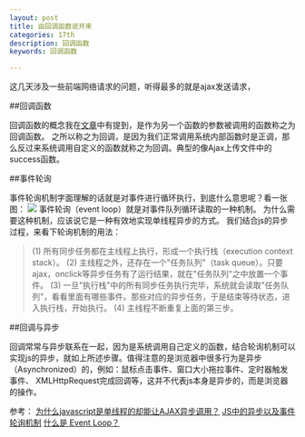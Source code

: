 ```yaml
---
layout: post
title: 由回调函数说开来
categories: 17th
description: 回调函数
keywords: 回调函数

---
```


这几天涉及一些前端网络请求的问题，听得最多的就是ajax发送请求，

##回调函数

回调函数的概念我在[文章](http://www.jianshu.com/p/020f18a98b03)中有提到，是作为另一个函数的参数被调用的函数称之为回调函数。
之所以称之为回调，是因为我们正常调用系统内部函数时是正调，那么反过来系统调用自定义的函数就称之为回调。典型的像Ajax上传文件中的success函数。

##事件轮询

事件轮询机制字面理解的话就是对事件进行循环执行，到底什么意思呢？看一张图：
![](http://upload-images.jianshu.io/upload_images/2360187-b203bf0867680f46.png?imageMogr2/auto-orient/strip%7CimageView2/2/w/1240)
事件轮询（event loop）就是对事件队列循环读取的一种机制。
为什么需要这种机制，应该说它是一种有效地实现单线程异步的方式。
我们结合js的异步过程，来看下轮询机制的用法：

>  (1) 所有同步任务都在主线程上执行，形成一个执行栈（execution context stack）。
(2) 主线程之外，还存在一个"任务队列"（task queue）。只要ajax，onclick等异步任务有了运行结果，就在"任务队列"之中放置一个事件。
(3) 一旦"执行栈"中的所有同步任务执行完毕，系统就会读取"任务队列"，看看里面有哪些事件。那些对应的异步任务，于是结束等待状态，进入执行栈，开始执行。
(4) 主线程不断重复上面的第三步。

##回调与异步

回调常常与异步联系在一起，因为是系统调用自己定义的函数，结合轮询机制可以实现js的异步，就如上所述步骤。值得注意的是浏览器中很多行为是异步（Asynchronized）的，例如：鼠标点击事件、窗口大小拖拉事件、定时器触发事件、 XMLHttpRequest完成回调等，这并不代表js本身是异步的，而是浏览器的操作。

参考：
[为什么javascript是单线程的却能让AJAX异步调用？](http://www.cnblogs.com/yasmi/articles/5064588.html)
[JS中的异步以及事件轮询机制](http://www.cnblogs.com/heshan1992/p/6650593.html)
[什么是 Event Loop？](http://www.ruanyifeng.com/blog/2013/10/event_loop.html)